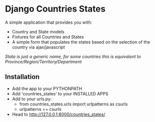 Django Countries States
===============

A simple application that provides you with:

- Country and State models
- Fixtures for all Countries and States
- A simple form that populates the states based on the selection of the country via ajax/javascript


_State is just a generic name, for some countries this is equivalent to Province/Region/Territory/Department_


Installation
---------

+ Add the app to your PYTHONPATH
+ Add 'countries_states' to your INSTALLED APPS
+ Add to your urls.py:
    + from countries_states.urls import urlpatterns as csurls
    + urlpatterns += csurls
+ Head to http://127.0.0.1:8000/countries_states/ 
